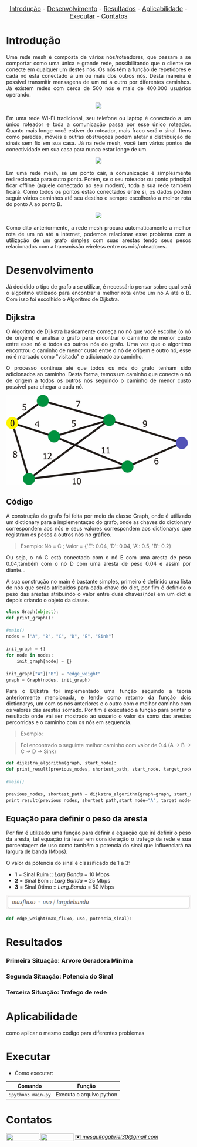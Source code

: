 
<p style="font-size:120%;" align="center">
    <a href="#problema">Introdução</a> -
    <a href="#desenvolvimento">Desenvolvimento</a> -
    <a href="#resultados">Resultados</a> -
    <a href="#aplicabilidade">Aplicabilidade</a> -
    <a href="#executar">Executar</a> -
    <a href="#contatos">Contatos</a>
</p>

# Introdução

<p align="justify">Uma rede mesh é composta de vários nós/roteadores, que passam a se comportar como uma única e grande rede, possibilitando que o cliente se conecte em qualquer um destes nós. Os nós têm a função de repetidores e cada nó está conectado a um ou mais dos outros nós. Desta maneira é possível transmitir mensagens de um nó a outro por diferentes caminhos. Já existem redes com cerca de 500 nós e mais de 400.000 usuários operando. </p>

<p align="center">
    <img src="https://cdn.ttgtmedia.com/rms/onlineImages/networking-wireless_mesh_mobile.jpg">
</p>

<p align="justify">Em uma rede Wi-Fi tradicional, seu telefone ou laptop é conectado a um único roteador e toda a comunicação passa por esse único roteador. Quanto mais longe você estiver do roteador, mais fraco será o sinal. Itens como paredes, móveis e outras obstruções podem afetar a distribuição de sinais sem fio em sua casa. Já na rede mesh, você tem vários pontos de conectividade em sua casa para nunca estar longe de um.</p>

<p align="center">
    <img src="https://www.researchgate.net/publication/257877841/figure/fig2/AS:309601133187073@1450826070195/Wireless-mesh-network-architecture-with-mesh-gateway-mesh-routers-and-mesh-clients.png">
</p>

<p align="justify"> Em uma rede mesh, se um ponto cair, a comunicação é simplesmente redirecionada para outro ponto. Porém, se o seu roteador ou ponto principal ficar offline (aquele conectado ao seu modem), toda a sua rede também ficará. Como todos os pontos estão conectados entre si, os dados podem seguir vários caminhos até seu destino⁠ e sempre escolherão a melhor rota do ponto A ao ponto B.</p>


<p align="center">
    <img src="https://silvernet.com/wp-content/uploads/2021/03/solutions-wireless-mesh-networks-2.gif">
</p>

<p align="justify"> Como dito anteriormente, a rede mesh procura automaticamente a melhor rota de um nó até a internet, podemos relacionar esse problema com a utilização de um grafo simples com suas arestas tendo seus pesos relacionados com a transmissão wireless entre os nós/roteadores. </p>
 

# Desenvolvimento

<p align="justify"> Já decidido o tipo de grafo a se utilizar, é necessário pensar sobre qual será o algoritmo utilizado para encontrar a melhor rota entre um nó A até o B. Com isso foi escolhido o Algoritmo de Dijkstra. </p>

## Dijkstra

<p align="justify">O Algoritmo de Dijkstra basicamente começa no nó que você escolhe (o nó de origem) e analisa o grafo para encontrar o caminho de menor custo entre esse nó e todos os outros nós do grafo. Uma vez que o algoritmo encontrou o caminho de menor custo entre o nó de origem e outro nó, esse nó é marcado como "visitado" e adicionado ao caminho.</p>

<p align="justify"> O processo continua até que todos os nós do grafo tenham sido adicionados ao caminho. Desta forma, temos um caminho que conecta o nó de origem a todos os outros nós seguindo o caminho de menor custo possível para chegar a cada nó.</p>

<p align="center">
    <img src="/imgs/Dijkstra.gif">
</p>


## Código 
<p align="justify">
A construção do grafo foi feita por meio da classe Graph, onde é utilizado um dictionary para a implementaçao do grafo, onde as chaves do dictionary correspondem aos nós e seus valores correspondem aos dictionarys que registram os pesos a outros nós no gráfico.</p>

>Exemplo: Nó = C ;
>Valor = {'E': 0.04, 'D': 0.04, 'A': 0.5, 'B': 0.2}

<p align="justify">Ou seja, o nó C está conectado com o nó E com uma aresta de peso 0.04,também com o nó D com uma aresta de peso 0.04 e assim por diante...</p>

<p align="justify">A sua construção no main é bastante simples, primeiro é definido uma lista de nós que serão atribuidos para cada chave do dict, por fim é definido o peso das arestas atribuindo o valor entre duas chaves(nós) em um dict e depois criando o objeto da classe.</p>

```py
class Graph(object):
def print_graph():

#main()
nodes = ["A", "B", "C", "D", "E", "Sink"]

init_graph = {}
for node in nodes:
    init_graph[node] = {}

init_graph["A"]["B"] = "edge_weight"
graph = Graph(nodes, init_graph)
```
<p align="justify"> Para o Dijkstra foi implementado uma função seguindo a teoria anteriormente mencionada, e tendo como retorno da função dois dictionarys, um com os nós anteriores e o outro com o melhor caminho com os valores das arestas somado. Por fim é executado a função para printar o resultado onde vai ser mostrado ao usuario o valor da soma das arestas percorridas e o caminho com os nós em sequencia. </p>

>Exemplo: 

>Foi encontrado o seguinte melhor caminho com valor de 0.4  (A -> B -> C -> D -> Sink)

```py
def dijkstra_algorithm(graph, start_node):
def print_result(previous_nodes, shortest_path, start_node, target_node):

#main()

previous_nodes, shortest_path = dijkstra_algorithm(graph=graph, start_node="A")
print_result(previous_nodes, shortest_path,start_node="A", target_node="Sink")
```

## Equação para definir o peso da aresta

<p align="justify"> Por fim é utilizado uma função para definir a equação que irá definir o peso da aresta, tal equação irá levar em consideração o trafego da rede e sua porcentagem de uso como também a potencia do sinal que influenciará na largura de banda (Mbps).</p>

O valor da potencia do sinal é classificado de 1 a 3:
+ **1** = Sinal Ruim :: *Larg.Banda* = 10 Mbps
+ **2** = Sinal Bom :: *Larg.Banda* = 25 Mbps
+ **3** = Sinal Otimo :: *Larg.Banda* = 50 Mbps

<p align="center">
    <img src="/imgs/equation.png">
</p>


```py
def edge_weight(max_fluxo, uso, potencia_sinal):
```

# Resultados
### Primeira Situação: Arvore Geradora Mínima

### Segunda Situação: Potencia do Sinal

### Terceira Situação: Trafego de rede


# Aplicabilidade
como aplicar o mesmo codigo para diferentes problemas

# Executar
* Como executar:

| Comando                |  Função                                                                                           |                     
| -----------------------| ------------------------------------------------------------------------------------------------- |
|  `Spython3 main.py`          | Executa o arquivo python       |


# Contatos

<div style="display: inline-block;">
<a href="https://t.me/mesquita776">
<img align="center" height="20px" width="90px" src="https://img.shields.io/badge/Telegram-2CA5E0?style=for-the-badge&logo=telegram&logoColor=white"/> 
</a>

<a href="https://www.linkedin.com/in/gabriel-mesquita-pereira-675946229/">
<img align="center" height="20px" width="90px" src="https://img.shields.io/badge/LinkedIn-0077B5?style=for-the-badge&logo=linkedin&logoColor=white"/>
</a>

</div>

<a style="color:black" href="mailto:michel@cefetmg.br?subject=[GitHub]%20Source%20Dynamic%20Lists">
✉️ <i>mesquitagabriel30@gmail.com</i>
</a>

<p> </p>